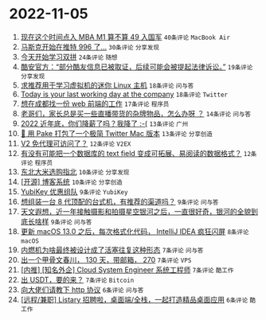 # 2022-11-05

1. [现在这个时间点入 MBA M1 算不算 49 入国军](https://www.v2ex.com/t/892864) `40条评论` `MacBook Air`
1. [马斯克开始在推特 996 了…](https://www.v2ex.com/t/892844) `30条评论` `分享发现`
1. [今天开始学习双拼](https://www.v2ex.com/t/892873) `24条评论` `随想`
1. [酷安官方：“部分酷友信息已被取证，后续可能会被提起法律诉讼。”](https://www.v2ex.com/t/892874) `19条评论` `分享发现`
1. [求推荐用于学习虚拟机的迷你 Linux 主机](https://www.v2ex.com/t/892858) `18条评论` `问与答`
1. [Today is your last working day at the company](https://www.v2ex.com/t/892836) `18条评论` `Twitter`
1. [想在成都找一份 web 前端的工作](https://www.v2ex.com/t/892878) `17条评论` `程序员`
1. [老哥们，家长总是买一些直播带货的杂牌物品，怎么办呀 ？](https://www.v2ex.com/t/892875) `14条评论` `问与答`
1. [2022 近年底，你们降薪了吗？我降了 :-(](https://www.v2ex.com/t/892882) `13条评论` `广州`
1. [🎉 用 Pake 打包了一个极简 Twitter Mac 版本](https://www.v2ex.com/t/892840) `13条评论` `分享创造`
1. [V2 免代理可访问了？](https://www.v2ex.com/t/892860) `12条评论` `V2EX`
1. [有没有可能把一个数据库的 text field 变成可拓展、易阅读的数据格式？](https://www.v2ex.com/t/892842) `12条评论` `程序员`
1. [东北大米选购指北](https://www.v2ex.com/t/892869) `10条评论` `分享发现`
1. [[开源] 博客系统](https://www.v2ex.com/t/892851) `10条评论` `分享创造`
1. [YubiKey 优惠组队](https://www.v2ex.com/t/892876) `9条评论` `YubiKey`
1. [想组装一台 8 代顶配的台式机，有推荐的渠道吗？](https://www.v2ex.com/t/892870) `9条评论` `问与答`
1. [天文遐想，近一年接触摄影和拍摄星空银河之后，一直很好奇，银河的全貌到底长啥样](https://www.v2ex.com/t/892853) `9条评论` `问与答`
1. [更新 macOS 13.0 之后，每次格式化代码， IntelliJ IDEA 疯狂闪屏](https://www.v2ex.com/t/892843) `8条评论` `macOS`
1. [内燃机为啥最终被设计成了活塞往复这种形态](https://www.v2ex.com/t/892896) `7条评论` `问与答`
1. [出一个甲骨文春川， 130 天，带邮箱， 270](https://www.v2ex.com/t/892888) `7条评论` `VPS`
1. [[内推] [知名外企] Cloud System Engineer 系统工程师](https://www.v2ex.com/t/892854) `7条评论` `酷工作`
1. [出 USDT，要的来？](https://www.v2ex.com/t/892850) `7条评论` `Bitcoin`
1. [向大佬们请教下 http 协议](https://www.v2ex.com/t/892900) `6条评论` `问与答`
1. [[远程/兼职] Listary 招聘啦，桌面端/全栈，一起打造精品桌面应用](https://www.v2ex.com/t/892856) `6条评论` `酷工作`
